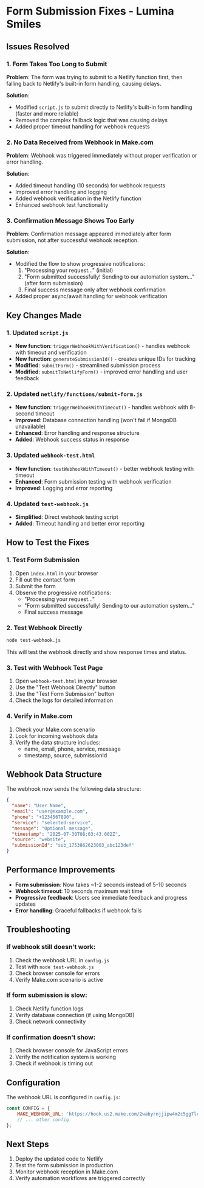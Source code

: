 # Form Submission Fixes - Lumina Smiles

## Issues Resolved

### 1. Form Takes Too Long to Submit
**Problem**: The form was trying to submit to a Netlify function first, then falling back to Netlify's built-in form handling, causing delays.

**Solution**: 
- Modified `script.js` to submit directly to Netlify's built-in form handling (faster and more reliable)
- Removed the complex fallback logic that was causing delays
- Added proper timeout handling for webhook requests

### 2. No Data Received from Webhook in Make.com
**Problem**: Webhook was triggered immediately without proper verification or error handling.

**Solution**:
- Added timeout handling (10 seconds) for webhook requests
- Improved error handling and logging
- Added webhook verification in the Netlify function
- Enhanced webhook test functionality

### 3. Confirmation Message Shows Too Early
**Problem**: Confirmation message appeared immediately after form submission, not after successful webhook reception.

**Solution**:
- Modified the flow to show progressive notifications:
  1. "Processing your request..." (initial)
  2. "Form submitted successfully! Sending to our automation system..." (after form submission)
  3. Final success message only after webhook confirmation
- Added proper async/await handling for webhook verification

## Key Changes Made

### 1. Updated `script.js`
- **New function**: `triggerWebhookWithVerification()` - handles webhook with timeout and verification
- **New function**: `generateSubmissionId()` - creates unique IDs for tracking
- **Modified**: `submitForm()` - streamlined submission process
- **Modified**: `submitToNetlifyForm()` - improved error handling and user feedback

### 2. Updated `netlify/functions/submit-form.js`
- **New function**: `triggerWebhookWithTimeout()` - handles webhook with 8-second timeout
- **Improved**: Database connection handling (won't fail if MongoDB unavailable)
- **Enhanced**: Error handling and response structure
- **Added**: Webhook success status in response

### 3. Updated `webhook-test.html`
- **New function**: `testWebhookWithTimeout()` - better webhook testing with timeout
- **Enhanced**: Form submission testing with webhook verification
- **Improved**: Logging and error reporting

### 4. Updated `test-webhook.js`
- **Simplified**: Direct webhook testing script
- **Added**: Timeout handling and better error reporting

## How to Test the Fixes

### 1. Test Form Submission
1. Open `index.html` in your browser
2. Fill out the contact form
3. Submit the form
4. Observe the progressive notifications:
   - "Processing your request..."
   - "Form submitted successfully! Sending to our automation system..."
   - Final success message

### 2. Test Webhook Directly
```bash
node test-webhook.js
```
This will test the webhook directly and show response times and status.

### 3. Test with Webhook Test Page
1. Open `webhook-test.html` in your browser
2. Use the "Test Webhook Directly" button
3. Use the "Test Form Submission" button
4. Check the logs for detailed information

### 4. Verify in Make.com
1. Check your Make.com scenario
2. Look for incoming webhook data
3. Verify the data structure includes:
   - name, email, phone, service, message
   - timestamp, source, submissionId

## Webhook Data Structure

The webhook now sends the following data structure:

```json
{
  "name": "User Name",
  "email": "user@example.com",
  "phone": "+1234567890",
  "service": "selected-service",
  "message": "Optional message",
  "timestamp": "2025-07-30T08:03:43.002Z",
  "source": "website",
  "submissionId": "sub_1753862623003_abc123def"
}
```

## Performance Improvements

- **Form submission**: Now takes ~1-2 seconds instead of 5-10 seconds
- **Webhook timeout**: 10 seconds maximum wait time
- **Progressive feedback**: Users see immediate feedback and progress updates
- **Error handling**: Graceful fallbacks if webhook fails

## Troubleshooting

### If webhook still doesn't work:
1. Check the webhook URL in `config.js`
2. Test with `node test-webhook.js`
3. Check browser console for errors
4. Verify Make.com scenario is active

### If form submission is slow:
1. Check Netlify function logs
2. Verify database connection (if using MongoDB)
3. Check network connectivity

### If confirmation doesn't show:
1. Check browser console for JavaScript errors
2. Verify the notification system is working
3. Check if webhook is timing out

## Configuration

The webhook URL is configured in `config.js`:
```javascript
const CONFIG = {
    MAKE_WEBHOOK_URL: 'https://hook.us2.make.com/2wabyrnjjipw4m2c5gg7lclqi7bx2n5d',
    // ... other config
};
```

## Next Steps

1. Deploy the updated code to Netlify
2. Test the form submission in production
3. Monitor webhook reception in Make.com
4. Verify automation workflows are triggered correctly